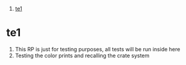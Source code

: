 1. [te1](#te1)

# te1

1. This RP is just for testing purposes, all tests will be run inside here
2. Testing the color prints and recalling the crate system

